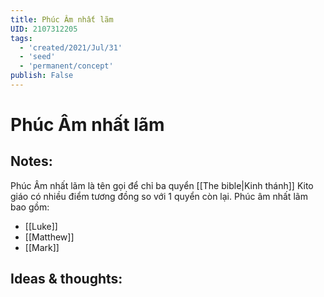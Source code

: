 ```yaml
---
title: Phúc Âm nhất lãm
UID: 2107312205
tags:
  - 'created/2021/Jul/31'
  - 'seed'
  - 'permanent/concept'
publish: False
---
```

# Phúc Âm nhất lãm

## Notes:
Phúc Âm nhất lãm là tên gọi để chỉ ba quyển [[The bible|Kinh thánh]] Kito giáo có nhiều điểm tương đồng so với 1 quyển còn lại. Phúc âm nhất lãm bao gồm:

- [[Luke]]
- [[Matthew]]
- [[Mark]]

## Ideas & thoughts:
